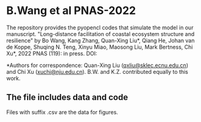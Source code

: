 # B.Wang et al PNAS-2022

The repository provides the pyopencl codes that simulate the model in our manuscript. "Long-distance facilitation of coastal ecosystem structure and resilience" by Bo Wang, Kang Zhang, Quan-Xing Liu*, Qiang He, Johan van de Koppe, Shuqing N. Teng, Xinyu Miao, Maosong Liu, Mark Bertness, Chi Xu*, 2022 PNAS (119): in press. DOI: 

*Authors for correspondence: Quan-Xing Liu (qxliu@sklec.ecnu.edu.cn) and Chi Xu (xuchi@nju.edu.cn).
B.W. and K.Z. contributed equally to this work.

## The file includes data and code
Files with suffix .csv are the data for figures. 
